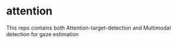 # attention
This repo contains both Attention-target-detection and Multimodal detection for gaze estimation
